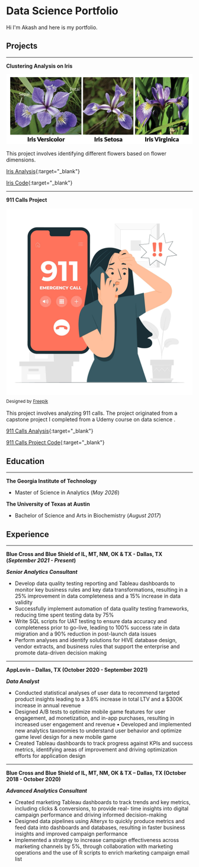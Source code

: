# Data Science Portfolio
Hi I'm Akash and here is my portfolio.

## Projects

___
**Clustering Analysis on Iris**

![flower](/assets/images/iris.jpg)

This project involves identifying different flowers based on flower dimensions.

[Iris Analysis](https://akashhingu.github.io/Clustering_Iris){:target="_blank"}

[Iris Code](https://github.com/akashhingu/Clustering_Iris/tree/master){:target="_blank"}



___


**911 Calls Project**

![911](/assets/images/911.jpg)
<sub> Designed by [Freepik](freepik.com)<sub>


This project involves analyzing 911 calls.
The project originated from a capstone project I completed from a Udemy course on data science .

[911 Calls Analysis](https://akashhingu.github.io/Python-Capstone-1/){:target="_blank"}

[911 Calls Project Code](https://github.com/akashhingu/Python-Capstone-1/tree/master){:target="_blank"}



## Education

___
**The Georgia Institute of Technology**
- Master of Science in Analytics (_May 2026_)




**The University of Texas at Austin**
- Bachelor of Science and Arts in Biochemistry (_August 2017_)

## Experience

___


**Blue Cross and Blue Shield of IL, MT, NM, OK & TX  - Dallas, TX (_September 2021 - Present_)**

**_Senior Analytics Consultant_**
- Develop data quality testing reporting and Tableau dashboards to monitor key business rules and key data
transformations, resulting in a 25% improvement in data completeness and a 15% increase in data validity
- Successfully implement automation of data quality testing frameworks, reducing time spent testing data by 75%
- Write SQL scripts for UAT testing to ensure data accuracy and completeness prior to go-live, leading to 100% success
rate in data migration and a 90% reduction in post-launch data issues
- Perform analyses and identify solutions for HIVE database design, vendor extracts, and business rules that support the
enterprise and promote data-driven decision making


___



**AppLovin – Dallas, TX (October 2020 - September 2021)**

**_Data Analyst_**

- Conducted statistical analyses of user data to recommend targeted product insights leading to a 3.6% increase in total
LTV and a $300K increase in annual revenue
- Designed A/B tests to optimize mobile game features for user engagement, ad monetization, and in-app purchases,
resulting in increased user engagement and revenue
• Developed and implemented new analytics taxonomies to understand user behavior and optimize game level design
for a new mobile game
- Created Tableau dashboards to track progress against KPIs and success metrics, identifying areas of improvement and
driving optimization efforts for application design


___


**Blue Cross and Blue Shield of IL, MT, NM, OK & TX – Dallas, TX (October 2018 - October 2020)** 

**_Advanced Analytics Consultant_**

- Created marketing Tableau dashboards to track trends and key metrics, including clicks & conversions, to provide real-
time insights into digital campaign performance and driving informed decision-making
- Designed data pipelines using Alteryx to quickly produce metrics and feed data into dashboards and databases,
resulting in faster business insights and improved campaign performance
- Implemented a strategy to increase campaign effectiveness across marketing channels by 5%, through collaboration
with marketing operations and the use of R scripts to enrich marketing campaign email list


